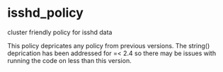 # isshd_policy
cluster friendly policy for isshd data

This policy depricates any policy from previous versions.
The string() deprication has been addressed for =< 2.4 so there may be issues with 
    running the code on less than this version.
